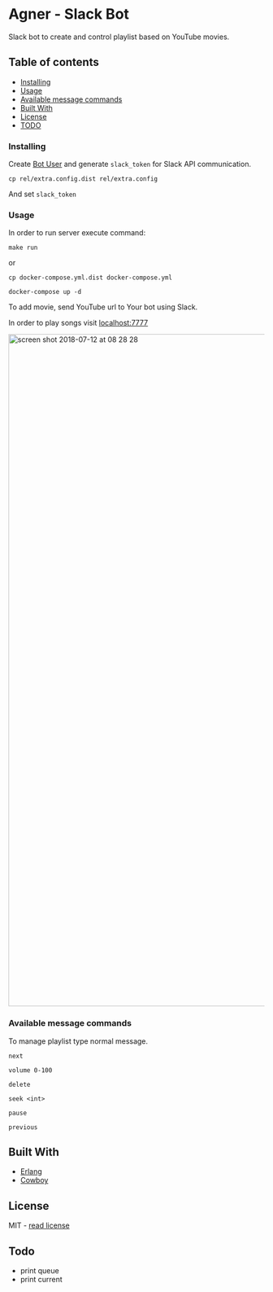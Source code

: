 # Agner - Slack Bot

Slack bot to create and control playlist based on YouTube movies.

## Table of contents
* [Installing](#installing)
* [Usage](#usage)
* [Available message commands](#available-message-commands)
* [Built With](#built-with)
* [License](#license)
* [TODO](#todo)

### Installing

Create [Bot User](https://api.slack.com/bot-users) and generate `slack_token` for Slack API communication. 

```
cp rel/extra.config.dist rel/extra.config
```

And set `slack_token`
### Usage

In order to run server execute command:

```
make run
```

or 

```
cp docker-compose.yml.dist docker-compose.yml

docker-compose up -d
```

To add movie, send YouTube url to Your bot using Slack.

In order to play songs visit [localhost:7777](localhost:7777)

<img width="1321" alt="screen shot 2018-07-12 at 08 28 28" src="https://user-images.githubusercontent.com/14317604/42616225-bb552e44-85ad-11e8-96fc-387763faa748.png">


### Available message commands

To manage playlist type normal message.

```
next
```

```
volume 0-100
```

```
delete
```

```
seek <int>
```

```
pause
```

```
previous
```


## Built With

* [Erlang](http://erlang.org/doc/index.html)
* [Cowboy](https://ninenines.eu/)

## License

MIT - [read license](LICENSE)

## Todo

* print queue
* print current
